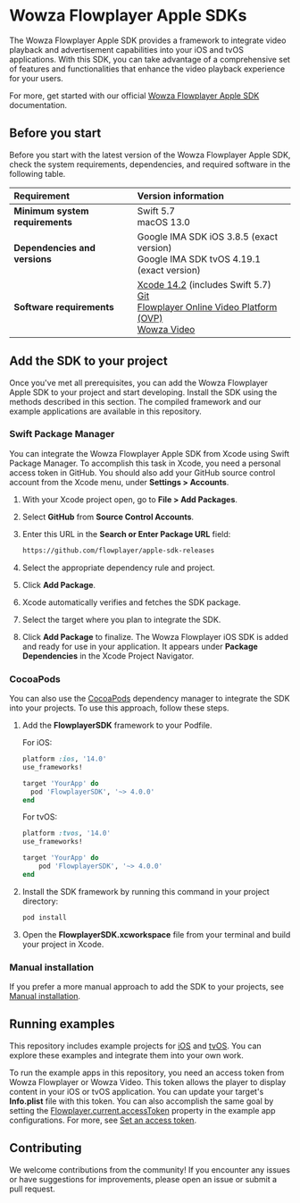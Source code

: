 # Wowza Flowplayer Apple SDKs

The Wowza Flowplayer Apple SDK provides a framework to integrate video playback and advertisement capabilities into your iOS and tvOS applications. With this SDK, you can take advantage of a comprehensive set of features and functionalities that enhance the video playback experience for your users.

For more, get started with our official [Wowza Flowplayer Apple SDK](https://developer.wowza.com/docs/wowza-flowplayer/apple-sdk/about-the-apple-sdk/) documentation.

## Before you start

Before you start with the latest version of the Wowza Flowplayer Apple SDK, check the system requirements, dependencies, and required software in the following table.

| Requirement | Version information |
| :---- | :---- |
| **Minimum system requirements** | Swift 5.7 <br/> macOS 13.0 |
| **Dependencies and versions** | Google IMA SDK iOS 3.8.5 (exact version) <br/> Google IMA SDK tvOS 4.19.1 (exact version) |
| **Software requirements** | [Xcode 14.2](https://developer.apple.com/download/all/?q=xcode%2014.2) (includes Swift 5.7) <br /> [Git](https://git-scm.com/downloads) <br/> [Flowplayer Online Video Platform (OVP)](https://app.flowplayer.com/) <br /> [Wowza Video](https://auth.wowza.com/login?onsuccess=https://video.wowza.com/en/manage) |

## Add the SDK to your project

Once you've met all prerequisites, you can add the Wowza Flowplayer Apple SDK to your project and start developing. Install the SDK using the methods described in this section. The compiled framework and our example applications are available in this repository.

### Swift Package Manager

You can integrate the Wowza Flowplayer Apple SDK from Xcode using Swift Package Manager. To accomplish this task in Xcode, you need a personal access token in GitHub. You should also add your GitHub source control account from the Xcode menu, under **Settings > Accounts**.

1. With your Xcode project open, go to **File > Add Packages**.
2. Select **GitHub** from **Source Control Accounts**.
3. Enter this URL in the **Search or Enter Package URL** field:

    ```txt
    https://github.com/flowplayer/apple-sdk-releases
    ```

4. Select the appropriate dependency rule and project.
5. Click **Add Package**.
6. Xcode automatically verifies and fetches the SDK package.
7. Select the target where you plan to integrate the SDK.
8. Click **Add Package** to finalize. The Wowza Flowplayer iOS SDK is added and ready for use in your application. It appears under **Package Dependencies** in the Xcode Project Navigator.

### CocoaPods

You can also use the [CocoaPods](https://cocoapods.org/pods/FlowplayerSDK) dependency manager to integrate the SDK into your projects. To use this approach, follow these steps.

1. Add the **FlowplayerSDK** framework to your Podfile.

    For iOS:

    ```ruby
    platform :ios, '14.0'
    use_frameworks!

    target 'YourApp' do
      pod 'FlowplayerSDK', '~> 4.0.0'
    end
    ```

    For tvOS:

    ```ruby
    platform :tvos, '14.0'
    use_frameworks!

    target 'YourApp' do
        pod 'FlowplayerSDK', '~> 4.0.0'
    end
    ```

2. Install the SDK framework by running this command in your project directory:

    ```txt
    pod install
    ```

3. Open the **FlowplayerSDK.xcworkspace** file from your terminal and build your project in Xcode.

### Manual installation

If you prefer a more manual approach to add the SDK to your projects, see [Manual installation](https://developer.wowza.com/docs/wowza-flowplayer/apple-sdk/import-the-apple-sdk/#manual-installation).

## Running examples

This repository includes example projects for [iOS](https://github.com/flowplayer/apple-sdk-releases/tree/main/iOS%20Example) and [tvOS](https://github.com/flowplayer/apple-sdk-releases/tree/main/tvOS%20Example). You can explore these examples and integrate them into your own work.

To run the example apps in this repository, you need an access token from Wowza Flowplayer or Wowza Video. This token allows the player to display content in your iOS or tvOS application. You can update your target's **Info.plist** file  with this token. You can also accomplish the same goal by setting the [Flowplayer.current.accessToken](https://github.com/flowplayer/apple-sdk-releases/blob/main/iOS%20Example/Sources/App/AppDelegate.swift) property in the example app configurations. For more, see [Set an access token](https://developer.wowza.com/docs/wowza-flowplayer/apple-sdk/configure-your-application/#set-an-access-token).

## Contributing

We welcome contributions from the community! If you encounter any issues or have suggestions for improvements, please open an issue or submit a pull request.
